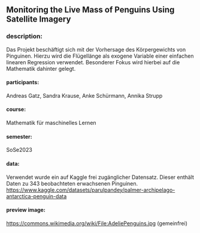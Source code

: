 ## Monitoring the Live Mass of Penguins Using Satellite Imagery

### description:
Das Projekt beschäftigt sich mit der Vorhersage des Körpergewichts von Pinguinen. Hierzu wird die Flügellänge als exogene Variable einer einfachen linearen Regression verwendet. Besonderer Fokus wird hierbei auf die Mathematik dahinter gelegt.

#### participants:
Andreas Gatz, 
Sandra Krause,
Anke Schürmann,
Annika Strupp

#### course:
Mathematik für maschinelles Lernen

#### semester:
SoSe2023

#### data:
Verwendet wurde ein auf Kaggle frei zugänglicher Datensatz. Dieser enthält Daten zu 343 beobachteten erwachsenen Pinguinen.
https://www.kaggle.com/datasets/parulpandey/palmer-archipelago-antarctica-penguin-data

#### preview image:
https://commons.wikimedia.org/wiki/File:AdeliePenguins.jpg (gemeinfrei)
